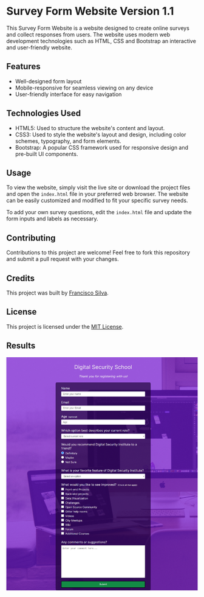 # Survey Form Website Version 1.1

This Survey Form Website is a website designed to create online surveys and collect responses from users. The website uses modern web development technologies such as HTML, CSS and Bootstrap an interactive and user-friendly website.

## Features

- Well-designed form layout
- Mobile-responsive for seamless viewing on any device
- User-friendly interface for easy navigation

## Technologies Used

- HTML5: Used to structure the website's content and layout.
- CSS3: Used to style the website's layout and design, including color schemes, typography, and form elements.
- Bootstrap: A popular CSS framework used for responsive design and pre-built UI components.

## Usage

To view the website, simply visit the live site or download the project files and open the `index.html` file in your preferred web browser. The website can be easily customized and modified to fit your specific survey needs.

To add your own survey questions, edit the `index.html` file and update the form inputs and labels as necessary.

## Contributing

Contributions to this project are welcome! Feel free to fork this repository and submit a pull request with your changes.

## Credits

This project was built by [Francisco Silva](https://github.com/Burntroll).

## License

This project is licensed under the [MIT License](https://opensource.org/licenses/MIT).

## Results

![Website Screenshot](webpage.png)
